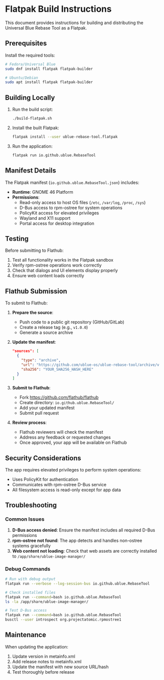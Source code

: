 # Flatpak Build Instructions

This document provides instructions for building and distributing the Universal Blue Rebase Tool as a Flatpak.

## Prerequisites

Install the required tools:

```bash
# Fedora/Universal Blue
sudo dnf install flatpak flatpak-builder

# Ubuntu/Debian
sudo apt install flatpak flatpak-builder
```

## Building Locally

1. Run the build script:
   ```bash
   ./build-flatpak.sh
   ```

2. Install the built Flatpak:
   ```bash
   flatpak install --user ublue-rebase-tool.flatpak
   ```

3. Run the application:
   ```bash
   flatpak run io.github.ublue.RebaseTool
   ```

## Manifest Details

The Flatpak manifest (`io.github.ublue.RebaseTool.json`) includes:

- **Runtime**: GNOME 46 Platform
- **Permissions**:
  - Read-only access to host OS files (`/etc`, `/var/log`, `/proc`, `/sys`)
  - D-Bus access to rpm-ostree for system operations
  - PolicyKit access for elevated privileges
  - Wayland and X11 support
  - Portal access for desktop integration

## Testing

Before submitting to Flathub:

1. Test all functionality works in the Flatpak sandbox
2. Verify rpm-ostree operations work correctly
3. Check that dialogs and UI elements display properly
4. Ensure web content loads correctly

## Flathub Submission

To submit to Flathub:

1. **Prepare the source**:
   - Push code to a public git repository (GitHub/GitLab)
   - Create a release tag (e.g., `v1.0.0`)
   - Generate a source archive

2. **Update the manifest**:
   ```json
   "sources": [
     {
       "type": "archive",
       "url": "https://github.com/ublue-os/ublue-rebase-tool/archive/v1.0.0.tar.gz",
       "sha256": "YOUR_SHA256_HASH_HERE"
     }
   ]
   ```

3. **Submit to Flathub**:
   - Fork https://github.com/flathub/flathub
   - Create directory: `io.github.ublue.RebaseTool/`
   - Add your updated manifest
   - Submit pull request

4. **Review process**:
   - Flathub reviewers will check the manifest
   - Address any feedback or requested changes
   - Once approved, your app will be available on Flathub

## Security Considerations

The app requires elevated privileges to perform system operations:
- Uses PolicyKit for authentication
- Communicates with rpm-ostree D-Bus service
- All filesystem access is read-only except for app data

## Troubleshooting

### Common Issues

1. **D-Bus access denied**: Ensure the manifest includes all required D-Bus permissions
2. **rpm-ostree not found**: The app detects and handles non-ostree systems gracefully
3. **Web content not loading**: Check that web assets are correctly installed to `/app/share/ublue-image-manager/`

### Debug Commands

```bash
# Run with debug output
flatpak run --verbose --log-session-bus io.github.ublue.RebaseTool

# Check installed files
flatpak run --command=bash io.github.ublue.RebaseTool
ls -la /app/share/ublue-image-manager/

# Test D-Bus access
flatpak run --command=bash io.github.ublue.RebaseTool
busctl --user introspect org.projectatomic.rpmostree1
```

## Maintenance

When updating the application:
1. Update version in metainfo.xml
2. Add release notes to metainfo.xml
3. Update the manifest with new source URL/hash
4. Test thoroughly before release